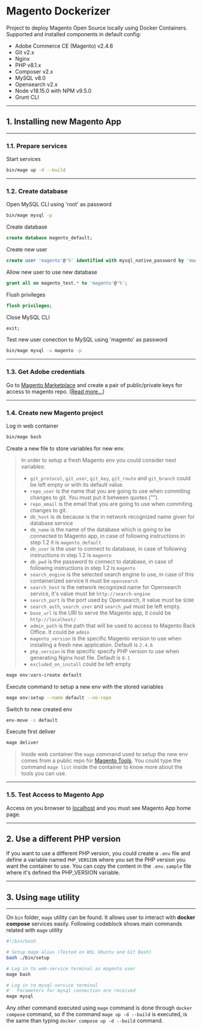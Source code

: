 # Magento Dockerizer

Project to deploy Magento Open Source locally using Docker Containers. Supported and installed components in default config:

- Adobe Commerce CE (Magento) v2.4.6
- Git v2.x
- Nginx
- PHP v8.1.x
- Composer v2.x
- MySQL v8.0
- Opensearch v2.x
- Node v18.15.0 with NPM v9.5.0
- Grunt CLI

---

## 1. Installing new Magento App

---

### 1.1. Prepare services

Start services

~~~bash
bin/mage up -d --build
~~~

---

### 1.2. Create database

Open MySQL CLI using 'root' as password

~~~bash
bin/mage mysql -p
~~~

Create database

~~~sql
create database magento_default;
~~~

Create new user

~~~sql
create user 'magento'@'%' identified with mysql_native_password by 'magento';
~~~

Allow new user to use new database

~~~sql
grant all on magento_test.* to 'magento'@'%';
~~~

Flush privileges

~~~sql
flush privileges;
~~~

Close MySQL CLI

~~~sql
exit;
~~~

Test new user conection to MySQL using 'magento' as password

~~~bash
bin/mage mysql -u magento -p
~~~

---

### 1.3. Get Adobe credentials

Go to [Magento Marketplace](https://marketplace.magento.com/) and create a pair of public/private keys for access to magento repo. ([Read more...](https://experienceleague.adobe.com/docs/commerce-operations/installation-guide/prerequisites/authentication-keys.html?lang=en))

---

### 1.4. Create new Magento project

Log in web container

~~~bash
bin/mage bash
~~~

Create a new file to store variables for new env.

> In order to setup a fresh Magento env you could consider next variables:
>
> - `git_protocol`, `git_user`, `git_key`, `git_route` and `git_branch` could be left empty or with its default value.
> - `repo_user` is the name that you are going to use when commiting changes to git. You must put it between quotes ("").
> - `repo_email` is the email that you are going to use when commiting changes to git.
> - `db_host` is `db` because is the in network recognized name given for database service
> - `db_name` is the name of the database which is going to be connected to Magento app, in case of following instructions in step 1.2 it is `magento_default`
> - `db_user` is the user to connect to database, in case of following instructions in step 1.2 is `magento`
> - `db_pwd` is the password to connect to database, in case of following instructions in step 1.2 is `magento`
> - `search_engine` is the selected search engine to use, in case of this containerized service it must be `opensearch`
> - `search_host` is the network recognized name for Opensearch service, it's value must be `http://search-engine`
> - `search_port` is the port used by Opensearch, it value must be `9200`
> - `search_auth`, `search_user` and `search_pwd` must be left empty.
> - `base_url` is the URl to serve the Magento app, it could be `http://localhost/`
> - `admin_path` is the path that will be used to access to Magento Back Office. It could be `admin`
> - `magento_version` is the specific Magento version to use when installing a fresh new application. Default is `2.4.6`
> - `php_version` is the specific specify PHP version to use when generating Nginx host file. Default is `8.1`
> - `excluded_on_install` could be left empty

~~~bash
mage env:vars-create default
~~~

Execute command to setup a new env with the stored variables

~~~bash
mage env:setup --name default --no-repo
~~~

Switch to new created env

~~~bash
env-move -s default
~~~

Execute first deliver

~~~bash
mage deliver
~~~

> Inside web container the `mage` command used to setup the new env comes from a public repo for [Magento Tools](https://github.com/nandorc/magento-tools). You could type the command `mage list` inside the container to know more about the tools you can use.

---

### 1.5. Test Access to Magento App

Access on you browser to [localhost](http://localhost) and you must see Magento App home page.

---

## 2. Use a different PHP version

If you want to use a different PHP version, you could create a `.env` file and define a variable named `PHP_VERSION` where you set the PHP version you want the container to use. You can copy the content in the `.env.sample` file where it's defined the PHP_VERSION variable.

---

## 3. Using `mage` utility

---

On `bin` folder, `mage` utility can be found. It allows user to interact with **docker compose** services easily. Following codeblock shows main commands related with `mage` utility

~~~bash
#!/bin/bash

# Setup mage alias (Tested on WSL Ubuntu and Git Bash)
bash ./bin/setup

# Log in to web-service terminal as magento user
mage bash

# Log in to mysql-service terminal
#   Parameters for mysql connection are received
mage mysql
~~~

Any other command executed using `mage` command is done through `docker compose` command, so if the command `mage up -d --build` is executed, is the same than typing `docker compose up -d --build` command.
